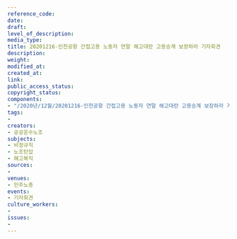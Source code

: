 ```yaml
---
reference_code: 
date: 
draft: 
level_of_description: 
media_type: 
title: 20201216-인천공항 간접고용 노동자 연말 해고대란 고용승계 보장하라 기자회견
description: 
weight: 
modified_at: 
created_at: 
link: 
public_access_status: 
copyright_status: 
components:
- "/2020년/12월/20201216-인천공항 간접고용 노동자 연말 해고대란 고용승계 보장하라 기자회견/_1DX3509.jpg"
tags:
- 
creators:
- 공공운수노조
subjects:
- 비정규직
- 노조탄압
- 해고복직
sources:
- 
venues:
- 민주노총
events:
- 기자회견
culture_workers:
- 
issues:
- 
---
```


